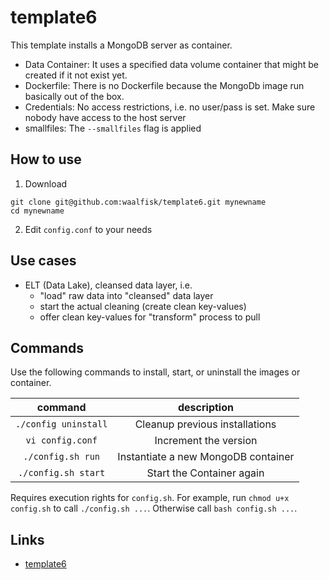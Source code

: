 # template6
This template installs a MongoDB server as container.

* Data Container: It uses a specified data volume container that might be created if it not exist yet.
* Dockerfile: There is no Dockerfile because the MongoDb image run basically out of the box.
* Credentials: No access restrictions, i.e. no user/pass is set. Make sure nobody have access to the host server
* smallfiles: The `--smallfiles` flag is applied

## How to use
1) Download

```
git clone git@github.com:waalfisk/template6.git mynewname
cd mynewname
```

2) Edit `config.conf` to your needs

## Use cases
* ELT (Data Lake), cleansed data layer, i.e.
    * "load" raw data into "cleansed" data layer
    * start the actual cleaning (create clean key-values)
    * offer clean key-values for "transform" process to pull

## Commands
Use the following commands to install, start, or uninstall the images or container.

| command | description |
|:-------:|:-----------:|
| `./config uninstall` | Cleanup previous installations |
| `vi config.conf` | Increment the version |
| `./config.sh run` | Instantiate a new MongoDB container |
| `./config.sh start` | Start the Container again |

Requires execution rights for `config.sh`.
For example, run `chmod u+x config.sh` to call `./config.sh ...`.
Otherwise call `bash config.sh ...`.

## Links
* [template6](https://github.com/waalfisk/template6)
